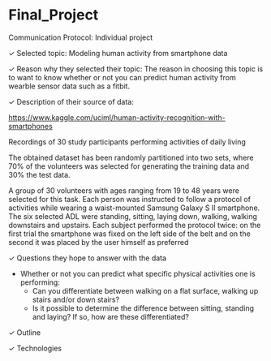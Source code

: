 # Final_Project

Communication Protocol: Individual project

✓ Selected topic: Modeling human activity from smartphone data

✓ Reason why they selected their topic: The reason in choosing this topic is to want to know whether or not you can predict human activity from wearble sensor data such as a fitbit.

✓ Description of their source of data:

https://www.kaggle.com/uciml/human-activity-recognition-with-smartphones

Recordings of 30 study participants performing activities of daily living

The obtained dataset has been randomly partitioned into two sets, where 70% of the volunteers was selected for generating the training data and 30% the test data.

A group of 30 volunteers with ages ranging from 19 to 48 years were selected for this task. Each person was instructed to follow a protocol of activities while wearing a waist-mounted Samsung Galaxy S II smartphone. The six selected ADL were standing, sitting, laying down, walking, walking downstairs and upstairs. Each subject performed the protocol twice: on the first trial the smartphone was fixed on the left side of the belt and on the second it was placed by the user himself as preferred

✓ Questions they hope to answer with the data
- Whether or not you can predict what specific physical activities one is performing:
  - Can you differentiate between walking on a flat surface, walking up stairs and/or down stairs?
  - Is it possible to determine the difference between sitting, standing and laying? If so, how are these differentiated?


✓ Outline

✓ Technologies
